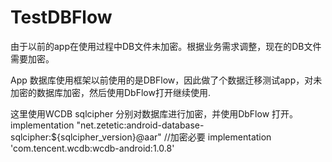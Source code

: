 # TestDBFlow

由于以前的app在使用过程中DB文件未加密。根据业务需求调整，现在的DB文件需要加密。

App 数据库使用框架以前使用的是DBFlow，因此做了个数据迁移测试app，对未加密的数据库加密，然后使用DbFlow打开继续使用.

这里使用WCDB sqlcipher 分别对数据库进行加密，并使用DbFlow 打开。
implementation "net.zetetic:android-database-sqlcipher:${sqlcipher_version}@aar" //加密必要
implementation 'com.tencent.wcdb:wcdb-android:1.0.8'

